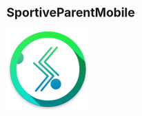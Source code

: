 # SportiveParentMobile
![alt text](https://raw.githubusercontent.com/SportiveParent/SportiveParentMobile/master/ParPorApp/ParPorApp.Android/Resources/drawable-xxxhdpi/ic_logo.png)
